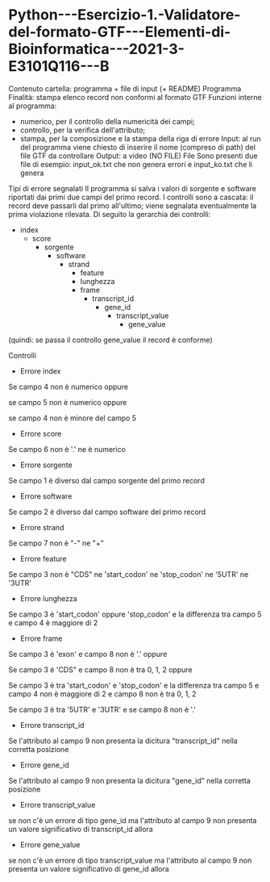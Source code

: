 # Python---Esercizio-1.-Validatore-del-formato-GTF---Elementi-di-Bioinformatica---2021-3-E3101Q116---B

Contenuto cartella: programma + file di input (+ README)
Programma
Finalità: stampa elenco record non conformi al formato GTF
Funzioni interne al programma: 
- numerico, per il controllo della numericità dei campi; 
- controllo, per la verifica dell'attributo; 
- stampa, per la composizione e la stampa della riga di errore
Input: al run del programma viene chiesto di inserire il nome (compreso di path) del file GTF da controllare
Output: a video (NO FILE)
File
Sono presenti due file di esempio: input_ok.txt che non genera errori e input_ko.txt che li genera

Tipi di errore segnalati
Il programma si salva i valori di sorgente e software riportati dai primi due campi del primo record.
I controlli sono a cascata: il record deve passarli dal primo all'ultimo; 
viene segnalata eventualmente la prima violazione rilevata.
Di seguito la gerarchia dei controlli:
- index
	- score
		- sorgente
			- software
				- strand
					- feature
					- lunghezza
					- frame
						- transcript_id
							- gene_id
								- transcript_value
									- gene_value
									
(quindi: se passa il controllo gene_value il record è conforme)


Controlli

- Errore index

Se campo 4 non è numerico oppure

se campo 5 non è numerico oppure

se campo 4 non è minore del campo 5


- Errore score

Se campo 6 non è '.' ne è numerico


- Errore sorgente

Se campo 1 è diverso dal campo sorgente del primo record


- Errore software

Se campo 2 è diverso dal campo software del primo record	


- Errore strand

Se campo 7 non è "-" ne "+"


- Errore feature

Se campo 3 non è "CDS" ne 'start_codon' ne 'stop_codon' ne '5UTR' ne '3UTR'


- Errore lunghezza

Se campo 3 è 'start_codon' oppure 'stop_codon' e la differenza tra campo 5 e campo 4 è maggiore di 2


- Errore frame

Se campo 3 è 'exon' e campo 8 non è '.' oppure

Se campo 3 è 'CDS"  e campo 8 non è tra 0, 1, 2 oppure

Se campo 3 è tra 'start_codon' e 'stop_codon' e la differenza tra campo 5 e campo 4 non è maggiore di 2 e campo 8 non è tra 0, 1, 2 

Se campo 3 è tra '5UTR' e '3UTR' e se campo 8 non è '.'


- Errore transcript_id

Se l'attributo al campo 9 non presenta la dicitura "transcript_id" nella corretta posizione 


- Errore gene_id

Se l'attributo al campo 9 non presenta la dicitura "gene_id" nella corretta posizione 


- Errore transcript_value

se non c'è un errore di tipo gene_id ma l'attributo al campo 9 non presenta un valore significativo di transcript_id allora 


- Errore gene_value

se non c'è un errore di tipo transcript_value ma l'attributo al campo 9 non presenta un valore significativo di gene_id allora


